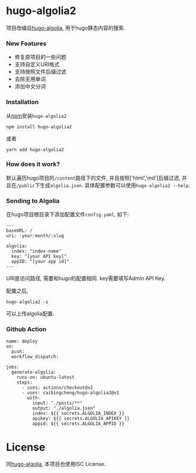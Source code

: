# hugo-algolia2

项目改编自[hugo-algolia](https://github.com/replicatedhq/hugo-algolia), 用于hugo静态内容的搜索.

### New Features

- 修复原项目的一些问题
- 支持自定义URI格式
- 支持按照文件后缀过滤
- 去除无用单词
- 添加中文分词

### Installation

从[npm](https://npmjs.org)安装`hugo-algolia2`

```
npm install hugo-algolia2
```

或者

```
yarn add hugo-algolia2
```

### How does it work?

默认遍历hugo项目的`/content`路径下的文件, 并且按照['html','md']后缀过滤, 并且在`/public`下生成`algolia.json`. 具体配置参数可以使用`hugo-algolia2 --help`.

### Sending to Algolia

在hugo项目根目录下添加配置文件`config.yaml`, 如下:

```
---
baseURL: /
uri: :year:month/:slug

algolia:
  index: "index-name"
  key: "[your API key]"
  appID: "[your app id]"
---
```

URI是访问路径, 需要和hugo的配置相同. key需要填写Admin API Key.

配置之后,
```
hugo-algolia2 -s
```
可以上传algolia配置.

### Github Action
```
name: deploy
on:
  push:
  workflow_dispatch:

jobs:
  generate-algolia:
    runs-on: ubuntu-latest
    steps:
      - uses: actions/checkout@v2
      - uses: caibingcheng/hugo-algolia2@v1
        with:
          input: "./posts/**"
          output: "./algolia.json"
          index: ${{ secrets.ALGOLIA_INDEX }}
          apikey: ${{ secrets.ALGOLIA_APIKEY }}
          appid: ${{ secrets.ALGOLIA_APPID }}

```

# License
同[hugo-algolia](https://github.com/replicatedhq/hugo-algolia), 本项目也使用ISC License.
